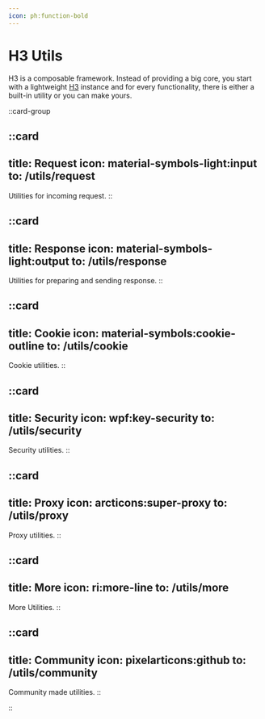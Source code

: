 ```yaml
---
icon: ph:function-bold
---
```


# H3 Utils

H3 is a composable framework. Instead of providing a big core, you start with a lightweight [H3](/guide/api/h3) instance and for every functionality, there is either a built-in utility or you can make yours.

<!-- prettier-ignore-start -->
::card-group

::card
---
title: Request
icon: material-symbols-light:input
to: /utils/request
---
Utilities for incoming request.
::

::card
---
title: Response
icon: material-symbols-light:output
to: /utils/response
---
Utilities for preparing and sending response.
::

::card
---
title: Cookie
icon: material-symbols:cookie-outline
to: /utils/cookie
---
Cookie utilities.
::

::card
---
title: Security
icon: wpf:key-security
to: /utils/security
---
Security utilities.
::

::card
---
title: Proxy
icon: arcticons:super-proxy
to: /utils/proxy
---
Proxy utilities.
::

::card
---
title: More
icon: ri:more-line
to: /utils/more
---
More Utilities.
::

::card
---
title: Community
icon: pixelarticons:github
to: /utils/community
---
Community made utilities.
::


::

<!-- prettier-ignore-end -->
